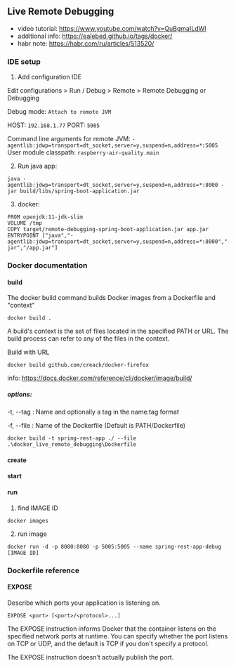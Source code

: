 ## Live Remote Debugging

* video tutorial: https://www.youtube.com/watch?v=QuBgmaILdWI
* additional info: https://ealebed.github.io/tags/docker/
* habr note: https://habr.com/ru/articles/513520/

### IDE setup

1. Add configuration IDE

Edit configurations >  Run / Debug > Remote > Remote Debugging or Debugging

Debug mode: `Attach to remote JVM`

HOST: `192.168.1.77`
PORT: `5005`

Command line arguments for remote JVM: `-agentlib:jdwp=transport=dt_socket,server=y,suspend=n,address=*:5005`
User module classpath: `raspberry-air-quality.main`

2. Run java app:

```
java -agentlib:jdwp=transport=dt_socket,server=y,suspend=n,address=*:8000 -jar build/libs/spring-boot-application.jar
```

3. docker:

```
FROM openjdk:11-jdk-slim
VOLUME /tmp
COPY target/remote-debugging-spring-boot-application.jar app.jar
ENTRYPOINT ["java","-agentlib:jdwp=transport=dt_socket,server=y,suspend=n,address=*:8000","-jar","/app.jar"]
```

### Docker documentation

#### build

The docker build command builds Docker images from a Dockerfile and "context"

```
docker build .
```

A build's context is the set of files located in the specified PATH or URL.
The build process can refer to any of the files in the context.

Build with URL

```
docker build github.com/creack/docker-firefox
```  

info: https://docs.docker.com/reference/cli/docker/image/build/

##### options:

-t, --tag : Name and optionally a tag in the name:tag format

-f, --file : Name of the Dockerfile (Default is PATH/Dockerfile)

```
docker build -t spring-rest-app ./ --file .\docker_live_remote_debugging\Dockerfile
```

#### create

#### start

#### run

1. find IMAGE ID

```
docker images
```

2. run image

```
docker run -d -p 8080:8080 -p 5005:5005 --name spring-rest-app-debug [IMAGE ID]
```

### Dockerfile reference

#### EXPOSE

Describe which ports your application is listening on.

```
EXPOSE <port> [<port>/<protocol>...]
```

The EXPOSE instruction informs Docker that the container listens on the specified network ports at runtime. You can
specify whether the port listens on TCP or UDP, and the default is TCP if you don't specify a protocol.

The EXPOSE instruction doesn't actually publish the port. 
